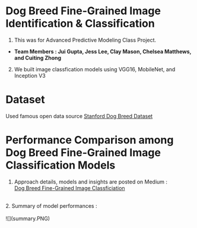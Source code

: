 # Dog Breed Fine-Grained Image Identification & Classification
1. This was for Advanced Predictive Modeling Class Project.</br>
* **Team Members : Jui Gupta, Jess Lee, Clay Mason, Chelsea Matthews, and Cuiting Zhong**</br>
2. We built image classfication models using VGG16, MobileNet, and Inception V3</br>

# Dataset
Used famous open data source [Stanford Dog Breed Dataset](http://vision.stanford.edu/aditya86/ImageNetDogs/)

# Performance Comparison among Dog Breed Fine-Grained Image Classification Models
1. Approach details, models and insights are posted on Medium :</br>
[Dog Breed Fine-Grained Image Classficiation](https://medium.com/@claymason313/dog-breed-image-classification-1ef7dc1b1967) </br>
</br>
2. Summary of model performances :</br>
</br>
![](summary.PNG)
